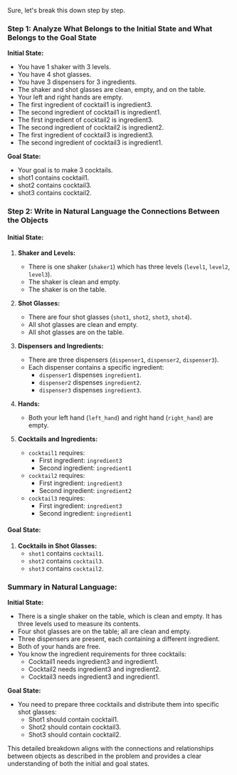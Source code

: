Sure, let's break this down step by step.

### Step 1: Analyze What Belongs to the Initial State and What Belongs to the Goal State

**Initial State:**
- You have 1 shaker with 3 levels.
- You have 4 shot glasses.
- You have 3 dispensers for 3 ingredients.
- The shaker and shot glasses are clean, empty, and on the table.
- Your left and right hands are empty.
- The first ingredient of cocktail1 is ingredient3.
- The second ingredient of cocktail1 is ingredient1.
- The first ingredient of cocktail2 is ingredient3.
- The second ingredient of cocktail2 is ingredient2.
- The first ingredient of cocktail3 is ingredient3.
- The second ingredient of cocktail3 is ingredient1.

**Goal State:**
- Your goal is to make 3 cocktails.
- shot1 contains cocktail1.
- shot2 contains cocktail3.
- shot3 contains cocktail2.

### Step 2: Write in Natural Language the Connections Between the Objects

#### Initial State:
1. **Shaker and Levels:**
   - There is one shaker (`shaker1`) which has three levels (`level1`, `level2`, `level3`).
   - The shaker is clean and empty.
   - The shaker is on the table.

2. **Shot Glasses:**
   - There are four shot glasses (`shot1`, `shot2`, `shot3`, `shot4`).
   - All shot glasses are clean and empty.
   - All shot glasses are on the table.

3. **Dispensers and Ingredients:**
   - There are three dispensers (`dispenser1`, `dispenser2`, `dispenser3`).
   - Each dispenser contains a specific ingredient:
     - `dispenser1` dispenses `ingredient1`.
     - `dispenser2` dispenses `ingredient2`.
     - `dispenser3` dispenses `ingredient3`.

4. **Hands:**
   - Both your left hand (`left_hand`) and right hand (`right_hand`) are empty.

5. **Cocktails and Ingredients:**
   - `cocktail1` requires:
     - First ingredient: `ingredient3`
     - Second ingredient: `ingredient1`
   - `cocktail2` requires:
     - First ingredient: `ingredient3`
     - Second ingredient: `ingredient2`
   - `cocktail3` requires:
     - First ingredient: `ingredient3`
     - Second ingredient: `ingredient1`

#### Goal State:
1. **Cocktails in Shot Glasses:**
   - `shot1` contains `cocktail1`.
   - `shot2` contains `cocktail3`.
   - `shot3` contains `cocktail2`.

### Summary in Natural Language:

**Initial State:**
- There is a single shaker on the table, which is clean and empty. It has three levels used to measure its contents.
- Four shot glasses are on the table; all are clean and empty.
- Three dispensers are present, each containing a different ingredient.
- Both of your hands are free.
- You know the ingredient requirements for three cocktails:
  - Cocktail1 needs ingredient3 and ingredient1.
  - Cocktail2 needs ingredient3 and ingredient2.
  - Cocktail3 needs ingredient3 and ingredient1.

**Goal State:**
- You need to prepare three cocktails and distribute them into specific shot glasses:
  - Shot1 should contain cocktail1.
  - Shot2 should contain cocktail3.
  - Shot3 should contain cocktail2.

This detailed breakdown aligns with the connections and relationships between objects as described in the problem and provides a clear understanding of both the initial and goal states.
